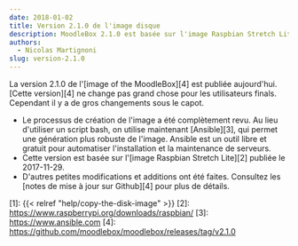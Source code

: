 ```yaml
---
date: 2018-01-02
title: Version 2.1.0 de l'image disque
description: MoodleBox 2.1.0 est basée sur l'image Raspbian Stretch Lite du 29-11-2017. Le processus de création de l'image a été repensé.
authors:
  - Nicolas Martignoni
slug: version-2.1.0
---
```


La version 2.1.0 de l'[image of the MoodleBox][4] est publiée aujourd'hui. [Cette version][4] ne change pas grand chose pour les utilisateurs finals. Cependant il y a de gros changements sous le capot.

  - Le processus de création de l'image a été complètement revu. Au lieu d'utiliser un script bash, on utilise maintenant [Ansible][3], qui permet une génération plus robuste de l'image. Ansible est un outil libre et gratuit pour automatiser l'installation et la maintenance de serveurs.
  - Cette version est basée sur l'[image Raspbian Stretch Lite][2] publiée le 2017-11-29.
  - D'autres petites modifications et additions ont été faites. Consultez les [notes de mise à jour sur Github][4] pour plus de détails.

 [1]: {{< relref "help/copy-the-disk-image" >}}
 [2]: https://www.raspberrypi.org/downloads/raspbian/
 [3]: https://www.ansible.com
 [4]: https://github.com/moodlebox/moodlebox/releases/tag/v2.1.0
